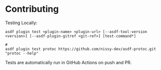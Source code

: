 # Contributing

Testing Locally:

```shell
asdf plugin test <plugin-name> <plugin-url> [--asdf-tool-version <version>] [--asdf-plugin-gitref <git-ref>] [test-command*]

#
asdf plugin test protoc https://github.com/nissy-dev/asdf-protoc.git "protoc --help"
```

Tests are automatically run in GitHub Actions on push and PR.
